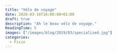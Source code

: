 ```yaml
---
title: "Vélo de voyage"
date: 2020-03-16T16:00:08+01:00
draft: true
description: "Ah le beau vélo de voyage."
ReadingTime: 5
images: ["/images/blog/2019/03/specialized.jpg"]
categories:
  - Fixie
---
```


